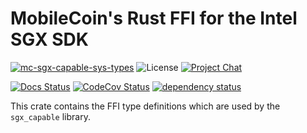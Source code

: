 # MobileCoin's Rust FFI for the Intel SGX SDK

[![mc-sgx-capable-sys-types][crate-image]][crate-link]
![License][license-image]
[![Project Chat][chat-image]][chat-link]

[![Docs Status][docs-image]][docs-link]
[![CodeCov Status][codecov-image]][codecov-link]
[![dependency status][deps-image]][deps-link]

This crate contains the FFI type definitions which are used by the `sgx_capable`
library.

[crate-image]: https://img.shields.io/crates/v/mc-sgx-capable-sys-types.svg?style=for-the-badge
[crate-link]: https://crates.io/crates/mc-sgx-capable-sys-types
[license-image]: https://img.shields.io/crates/l/mc-sgx-capable-sys-types?style=for-the-badge
[chat-image]: https://img.shields.io/discord/MOBILECOIN?style=for-the-badge
[chat-link]: https://mobilecoin.chat
[docs-image]: https://img.shields.io/docsrs/mc-sgx-capable-sys-types?style=for-the-badge
[docs-link]: https://docs.rs/crate/mc-sgx-capable-sys-types
[codecov-image]: https://img.shields.io/codecov/c/github/mobilecoinfoundation/sgx/develop?style=for-the-badge
[codecov-link]: https://codecov.io/gh/mobilecoinfoundation/sgx
[deps-image]: https://deps.rs/crate/mc-sgx-capable-sys-types/status.svg?style=for-the-badge
[deps-link]: https://deps.rs/crate/mc-sgx-capable-sys-types
